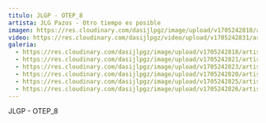 ```yaml
---
titulo: JLGP - OTEP_8
artista: JLG Pazos - Otro tiempo es posible
imagen: https://res.cloudinary.com/dasijlpgz/image/upload/v1705242818/artistas/Jose%20Luis%20Gonz%C3%A1lez%20Pazos%20-%20Otro%20tiempo%20es%20posible/obra_8/P1090127.jpg
video: https://res.cloudinary.com/dasijlpgz/video/upload/v1705242831/artistas/Jose%20Luis%20Gonz%C3%A1lez%20Pazos%20-%20Otro%20tiempo%20es%20posible/obra_8/Sin_t%C3%ADtulo-1.mp4
galeria:
  - https://res.cloudinary.com/dasijlpgz/image/upload/v1705242818/artistas/Jose%20Luis%20Gonz%C3%A1lez%20Pazos%20-%20Otro%20tiempo%20es%20posible/obra_8/P1090127.jpg
  - https://res.cloudinary.com/dasijlpgz/image/upload/v1705242821/artistas/Jose%20Luis%20Gonz%C3%A1lez%20Pazos%20-%20Otro%20tiempo%20es%20posible/obra_8/P1090129.jpg
  - https://res.cloudinary.com/dasijlpgz/image/upload/v1705242823/artistas/Jose%20Luis%20Gonz%C3%A1lez%20Pazos%20-%20Otro%20tiempo%20es%20posible/obra_8/P1090130.jpg
  - https://res.cloudinary.com/dasijlpgz/image/upload/v1705242820/artistas/Jose%20Luis%20Gonz%C3%A1lez%20Pazos%20-%20Otro%20tiempo%20es%20posible/obra_8/P1090128.jpg
  - https://res.cloudinary.com/dasijlpgz/image/upload/v1705242825/artistas/Jose%20Luis%20Gonz%C3%A1lez%20Pazos%20-%20Otro%20tiempo%20es%20posible/obra_8/P1090132.jpg
  - https://res.cloudinary.com/dasijlpgz/image/upload/v1705242826/artistas/Jose%20Luis%20Gonz%C3%A1lez%20Pazos%20-%20Otro%20tiempo%20es%20posible/obra_8/P1090134.jpg
---
```

JLGP - OTEP_8
